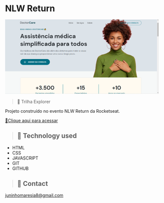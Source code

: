 # NLW Return

![preview](./.github/preview.png)

> 🚀 Trilha Explorer

Projeto construído no evento NLW Return da Rocketseat.

[🔗Clique aqui para acessar](https://jorgeasjr3.github.io/modeloSite/)

> ## 🧰 Technology used

- HTML
- CSS
- JAVASCRIPT
- GIT
- GITHUB

> ## 💛 Contact

juninhomaresia8@gmail.com

